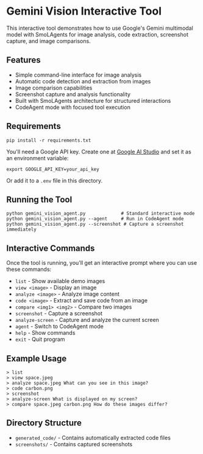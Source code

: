 # Gemini Vision Interactive Tool

This interactive tool demonstrates how to use Google's Gemini multimodal model with SmoLAgents for image analysis, code extraction, screenshot capture, and image comparisons.

## Features

- Simple command-line interface for image analysis
- Automatic code detection and extraction from images
- Image comparison capabilities
- Screenshot capture and analysis functionality
- Built with SmoLAgents architecture for structured interactions
- CodeAgent mode with focused tool execution

## Requirements

```
pip install -r requirements.txt
```

You'll need a Google API key. Create one at [Google AI Studio](https://ai.google.dev/) and set it as an environment variable:

```
export GOOGLE_API_KEY=your_api_key
```

Or add it to a `.env` file in this directory.

## Running the Tool

```
python gemini_vision_agent.py             # Standard interactive mode
python gemini_vision_agent.py --agent     # Run in CodeAgent mode
python gemini_vision_agent.py --screenshot # Capture a screenshot immediately
```

## Interactive Commands

Once the tool is running, you'll get an interactive prompt where you can use these commands:

- `list` - Show available demo images
- `view <image>` - Display an image  
- `analyze <image>` - Analyze image content
- `code <image>` - Extract and save code from an image
- `compare <img1> <img2>` - Compare two images
- `screenshot` - Capture a screenshot
- `analyze-screen` - Capture and analyze the current screen
- `agent` - Switch to CodeAgent mode
- `help` - Show commands
- `exit` - Quit program

## Example Usage

```
> list
> view space.jpeg
> analyze space.jpeg What can you see in this image?
> code carbon.png
> screenshot
> analyze-screen What is displayed on my screen?
> compare space.jpeg carbon.png How do these images differ?
```

## Directory Structure

- `generated_code/` - Contains automatically extracted code files
- `screenshots/` - Contains captured screenshots
